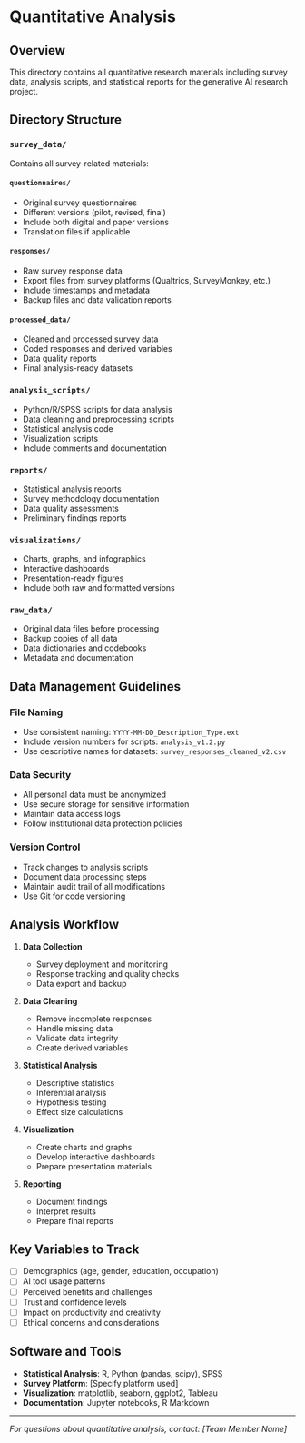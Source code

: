 # Quantitative Analysis

## Overview
This directory contains all quantitative research materials including survey data, analysis scripts, and statistical reports for the generative AI research project.

## Directory Structure

### `survey_data/`
Contains all survey-related materials:

#### `questionnaires/`
- Original survey questionnaires
- Different versions (pilot, revised, final)
- Include both digital and paper versions
- Translation files if applicable

#### `responses/`
- Raw survey response data
- Export files from survey platforms (Qualtrics, SurveyMonkey, etc.)
- Include timestamps and metadata
- Backup files and data validation reports

#### `processed_data/`
- Cleaned and processed survey data
- Coded responses and derived variables
- Data quality reports
- Final analysis-ready datasets

### `analysis_scripts/`
- Python/R/SPSS scripts for data analysis
- Data cleaning and preprocessing scripts
- Statistical analysis code
- Visualization scripts
- Include comments and documentation

### `reports/`
- Statistical analysis reports
- Survey methodology documentation
- Data quality assessments
- Preliminary findings reports

### `visualizations/`
- Charts, graphs, and infographics
- Interactive dashboards
- Presentation-ready figures
- Include both raw and formatted versions

### `raw_data/`
- Original data files before processing
- Backup copies of all data
- Data dictionaries and codebooks
- Metadata and documentation

## Data Management Guidelines

### File Naming
- Use consistent naming: `YYYY-MM-DD_Description_Type.ext`
- Include version numbers for scripts: `analysis_v1.2.py`
- Use descriptive names for datasets: `survey_responses_cleaned_v2.csv`

### Data Security
- All personal data must be anonymized
- Use secure storage for sensitive information
- Maintain data access logs
- Follow institutional data protection policies

### Version Control
- Track changes to analysis scripts
- Document data processing steps
- Maintain audit trail of all modifications
- Use Git for code versioning

## Analysis Workflow

1. **Data Collection**
   - Survey deployment and monitoring
   - Response tracking and quality checks
   - Data export and backup

2. **Data Cleaning**
   - Remove incomplete responses
   - Handle missing data
   - Validate data integrity
   - Create derived variables

3. **Statistical Analysis**
   - Descriptive statistics
   - Inferential analysis
   - Hypothesis testing
   - Effect size calculations

4. **Visualization**
   - Create charts and graphs
   - Develop interactive dashboards
   - Prepare presentation materials

5. **Reporting**
   - Document findings
   - Interpret results
   - Prepare final reports

## Key Variables to Track
- [ ] Demographics (age, gender, education, occupation)
- [ ] AI tool usage patterns
- [ ] Perceived benefits and challenges
- [ ] Trust and confidence levels
- [ ] Impact on productivity and creativity
- [ ] Ethical concerns and considerations

## Software and Tools
- **Statistical Analysis**: R, Python (pandas, scipy), SPSS
- **Survey Platform**: [Specify platform used]
- **Visualization**: matplotlib, seaborn, ggplot2, Tableau
- **Documentation**: Jupyter notebooks, R Markdown

---
*For questions about quantitative analysis, contact: [Team Member Name]*
